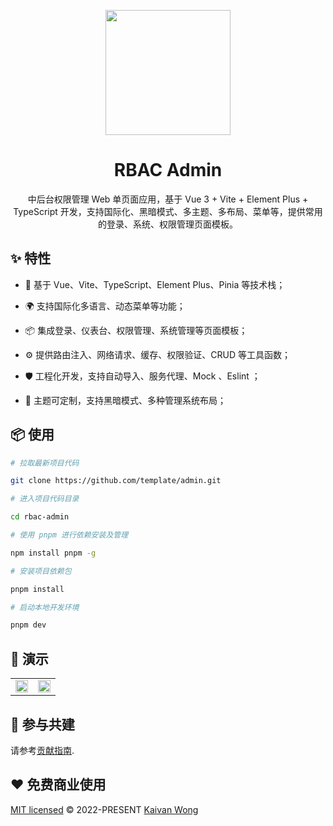 <p align="center">
  <a href="https://github.com/template-app">
    <img width="200" src="https://github.com/template-app/.github/blob/main/assets/logo.svg?raw=true">
  </a>
</p>

<h1 align="center">RBAC Admin</h1>

<div align="center">

中后台权限管理 Web 单页面应用，基于 Vue 3 + Vite + Element Plus + TypeScript 开发，支持国际化、黑暗模式、多主题、多布局、菜单等，提供常用的登录、系统、权限管理页面模板。

</div>

## ✨ 特性

- 🌈 基于 Vue、Vite、TypeScript、Element Plus、Pinia 等技术栈；

- 🌍 支持国际化多语言、动态菜单等功能；

- 📦 集成登录、仪表台、权限管理、系统管理等页面模板；

- ⚙️ 提供路由注入、网络请求、缓存、权限验证、CRUD 等工具函数；

- 🛡 工程化开发，支持自动导入、服务代理、Mock 、Eslint ；

- 🎨 主题可定制，支持黑暗模式、多种管理系统布局；

## 📦 使用

```sh
# 拉取最新项目代码

git clone https://github.com/template/admin.git

# 进入项目代码目录

cd rbac-admin

# 使用 pnpm 进行依赖安装及管理

npm install pnpm -g

# 安装项目依赖包

pnpm install

# 启动本地开发环境

pnpm dev
```

## 🌰 演示

<table>
	<tr>
		<td><img width="100%" src="https://github.com/template-app/rbac-admin/blob/main/.github/assets/login.png?raw=true" /></td>
		<td><img width="100%" src="https://github.com/template-app/rbac-admin/blob/main/.github/assets/workbench.jpg?raw=true" /></td>
	</tr>
</table>

## 🤝 参与共建

请参考[贡献指南](https://github.com/template-app/.github/contribute.md).

## ❤️ 免费商业使用

[MIT licensed](./LICENSE) © 2022-PRESENT [Kaivan Wong](https://github.com/kaivanwong)
